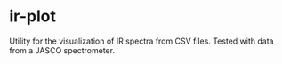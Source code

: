 # ir-plot
Utility for the visualization of IR spectra from CSV files.
Tested with data from a JASCO spectrometer.
